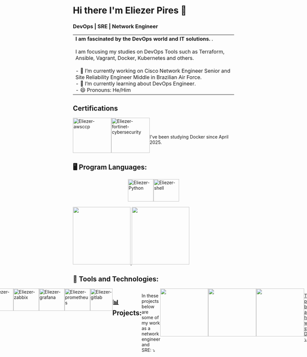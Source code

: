 # Hi there I'm Eliezer Pires 👋
### DevOps | SRE | Network Engineer

<table>
  <tr>
    <td>
      <strong>I am fascinated by the DevOps world and IT solutions. </strong>. <br><br>
      I am focusing my studies on DevOps Tools such as Terraform, Ansible, Vagrant, Docker, Kubernetes and others.<br><br>
      - 🔭 I’m currently working on Cisco Network Engineer Senior and Site Reliability Engineer Middle in Brazilian Air Force.<br>
      - 🌱 I’m currently learning about DevOps Engineer.<br>
      - 😄 Pronouns: He/Him<br>
    </td>
</table>

<!-- 👯 I’m looking to collaborate on ...
- 🤔 I’m looking for help with ...
- 💬 Ask me about ...


- ⚡ Fun fact: ...
-->
## Certifications
<div style="display: flex; justify-content: center;"><br>
    <a href="https://www.credly.com/badges/534be0f2-58cb-46de-942b-ecc64dd5a888">
    <img alt="Eliezer-awsccp" height="110" width="120" src="https://images.credly.com/size/340x340/images/00634f82-b07f-4bbd-a6bb-53de397fc3a6/image.png" /></a>
    <img alt="Eliezer-fortinet-cybersecurity" height="110" width="120" src="https://images.credly.com/images/22a0ece5-ff05-4594-8320-25e55e9ae203/image.png" /><br><br><br>
    I've been studying Docker since April 2025.
</div>


##  🖥️ Program Languages:

<div style="display: flex; justify-content: center;"><br>
    <a href="https://python.org/">
    <img alt="Eliezer-Python" height="70" width="80" src="https://cdn.jsdelivr.net/gh/devicons/devicon@latest/icons/python/python-original-wordmark.svg" /></a>
    <img alt="Eliezer-shell" height="70" width="80" src="https://www.svgrepo.com/show/353478/bash-icon.svg" />
</div><br>

<div>
    <a href="https:/github.com/eliezer-pires">
    <img height="180em" src="https://github-readme-stats.vercel.app/api?username=eliezer-pires&show_icons=true&theme=dark&include_all_commits=true&count_private=true"/>
    <img height="180em" src="https://github-readme-stats.vercel.app/api/top-langs/?username=eliezer-pires&layout=compact&langs_count=16&theme=dark"/></a>
</div>

## 💼 Tools and Technologies: 

<div style="display: flex; justify-content: center;"><br>
    <img alt="Eliezer-linux" height="70" width="80" src="https://cdn.jsdelivr.net/gh/devicons/devicon@latest/icons/linux/linux-original.svg" />
    <img alt="Eliezer-vagrant" height="70" width="80" src="https://cdn.jsdelivr.net/gh/devicons/devicon@latest/icons/vagrant/vagrant-original.svg" />
    <img alt="Eliezer-terraform" height="70" width="80" src="https://cdn.jsdelivr.net/gh/devicons/devicon@latest/icons/terraform/terraform-original.svg" />
    <img alt="Eliezer-ansible" height="70" width="80" src="https://cdn.jsdelivr.net/gh/devicons/devicon@latest/icons/ansible/ansible-original.svg" />
    <img alt="Eliezer-aws" height="70" width="80" src="https://cdn.jsdelivr.net/gh/devicons/devicon@latest/icons/amazonwebservices/amazonwebservices-plain-wordmark.svg" />
    <img alt="Eliezer-proxmox" height="70" width="80" src="https://camo.githubusercontent.com/fdffb57ca7bf0ba2900bab738df7bf002dee35f15e55f2029a97de1d2bdc1e07/68747470733a2f2f7777772e70726f786d6f782e636f6d2f696d616765732f70726f786d6f782f50726f786d6f782d6c6f676f2d737461636b65642d38343070782e706e67" />
    <img alt="Eliezer-cisco" height="70" width="80" src="https://www.svgrepo.com/show/331335/cisco.svg" />
    <img alt="Eliezer-zabbix" height="70" width="80" src="https://cdn.worldvectorlogo.com/logos/zabbix-1.svg" />
    <img alt="Eliezer-grafana" height="70" width="80" src="https://cdn.jsdelivr.net/gh/devicons/devicon@latest/icons/grafana/grafana-original-wordmark.svg" />
    <img alt="Eliezer-prometheus" height="70" width="80" src="https://cdn.jsdelivr.net/gh/devicons/devicon@latest/icons/prometheus/prometheus-plain-wordmark.svg" />
    <img alt="Eliezer-gitlab" height="70" whidth="80"  src="https://about.gitlab.com/images/press/logo/png/old-logo-no-bkgrd.png" />

## 📊 Projects:
In these projects below are some of my work as a network engineer and SRE: ⤵️

<div style="display: flex; justify-content: center;">
    <a href="https://github.com/eliezer-pires/infra-network-voip-aircraft">
    <img height="150em" src="https://github-readme-stats.vercel.app/api/pin/?username=eliezer-pires&repo=infra-network-voip-aircraft&theme=dark"/>
    <a href="https://github.com/eliezer-pires/InfrastructureTImigration-and-Improve">
    <img height="150em" src="https://github-readme-stats.vercel.app/api/pin/?username=eliezer-pires&repo=InfrastructureTImigration-and-Improve&theme=dark"/>
    <a href="https://github.com/eliezer-pires/OnPremissesAutomation">
    <img height="150em" src="https://github-readme-stats.vercel.app/api/pin/?username=eliezer-pires&repo=OnPremissesAutomation&theme=dark"/>
</div>

The projects bellow are to help me with my study to DevOps: ⤵️

<div style="display: flex; justify-content: center;">
    <a href="https://github.com/eliezer-pires/devops-learning">
    <img height="160em" src="https://github-readme-stats.vercel.app/api/pin/?username=eliezer-pires&repo=devops-learning&theme=dark"/>
    <a href="https://github.com/eliezer-pires/terraform-learning">
    <img height="160em" src="https://github-readme-stats.vercel.app/api/pin/?username=eliezer-pires&repo=terraform-learning&theme=dark"/>
</div>

##  📖 Book Read and Reading:

- GitHub Actions Essentials Automate, Integrate, Deploy: Unlocking the power of GitHub Actions. - Cross, Dave - 15%
- Manual DevOps - Jez Humble, Patrick Debos, John Willis, Gene Kim - 15% (reading without rush in paralel studying for Terraform Certification)
- Python Crash Course - Eric Bader - 50% (Exercises)
- Descomplicando o Docker 2°Ed. - Vitalino, Jeferson Fernando e Castro, Marcus André
- Terraform Made Easy: A Beginner's Guide - Parvin, R.
- Análise de Tráfego de Redes TCP/IP - João Eriberto Mota Filho
- Configuração de Roteadores e Switches Cisco - Nível Básico - Ademar Felipe Fey, Raul Ricardo Gauer
- The Clean Coder - Robert C. Martin
- Clean Code - Robert C. Martin
- Python - Guia prático do básico ao avançado - Rafael FVC Santos
- Organização Estruturada de Computadores - Andrew Tanenbaum
- Redes de Computadores - Andrew Tanenbaum
  
## Connect with me:
<div>
    <a href = "mailto:eliezerpiresti@gmail.com"><img src="https://img.shields.io/badge/-Gmail-%23333?style=for-the-badge&logo=gmail&logoColor=white" target="_blank"></a>
    <a href="https://www.linkedin.com/in/eliezer-pires-sre-devops-aws" target="_blank"><img src="https://img.shields.io/badge/-LinkedIn-%230077B5?style=for-the-badge&logo=linkedin&logoColor=white" target="_blank"></a> 
</div>
